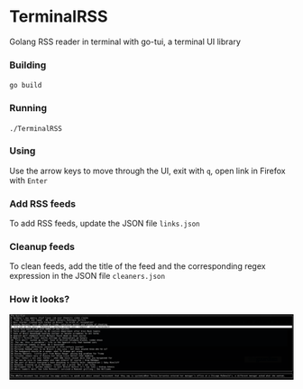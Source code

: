# TerminalRSS
Golang RSS reader in terminal with go-tui, a terminal UI library

### Building

`go build`

### Running

`./TerminalRSS`

### Using

Use the arrow keys to move through the UI, exit with `q`, open link in Firefox with `Enter`

### Add RSS feeds

To add RSS feeds, update the JSON file `links.json`


### Cleanup feeds

To clean feeds, add the title of the feed and the corresponding regex expression in the JSON file `cleaners.json`

### How it looks?

![Screenshot](screenshot.png)
